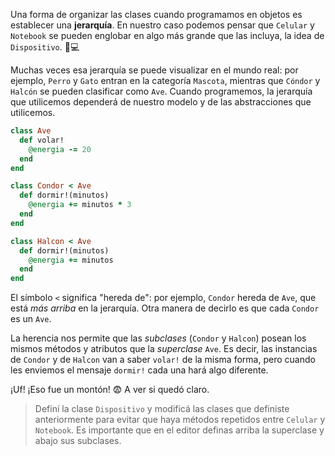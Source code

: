 Una forma de organizar las clases cuando programamos en objetos es establecer una **jerarquía**. En nuestro caso podemos pensar que `Celular` y `Notebook` se pueden englobar en algo más grande que las incluya, la idea de `Dispositivo`. :iphone::computer:

Muchas veces esa jerarquía se puede visualizar en el mundo real: por ejemplo, `Perro` y `Gato` entran en la categoría `Mascota`, mientras que `Cóndor` y `Halcón` se pueden clasificar como `Ave`. Cuando programemos, la jerarquía que utilicemos dependerá de nuestro modelo y de las abstracciones que utilicemos.

```ruby
class Ave
  def volar!
    @energia -= 20
  end
end

class Condor < Ave
  def dormir!(minutos)
    @energia += minutos * 3
  end
end

class Halcon < Ave
  def dormir!(minutos)
    @energia += minutos
  end
end
```

El símbolo `<` significa "hereda de": por ejemplo, `Condor` hereda de `Ave`, que está _más arriba_ en la jerarquía. Otra manera de decirlo es que cada `Condor` es un `Ave`.

La herencia nos permite que las *subclases*  (`Condor` y `Halcon`) posean los mismos métodos y atributos que la *superclase* `Ave`. Es decir, las instancias de `Condor` y de `Halcon` van a saber `volar!` de la misma forma, pero cuando les enviemos el mensaje `dormir!` cada una hará algo diferente.

¡Uf! ¡Eso fue un montón! :fearful: A ver si quedó claro. 

> Definí la clase `Dispositivo` y modificá las clases que definiste anteriormente para evitar que haya métodos repetidos entre `Celular` y `Notebook`. Es importante que en el editor definas arriba la superclase y abajo sus subclases.